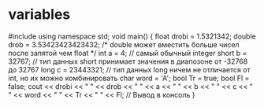 # variables

#include <iostream>
using namespace std;
void main()
{
	float drobi = 1.5321342;
	double drob = 3.53423423423432; /* double может вместить больше чисел после
									запятой чем float */
	int a = 4; // самый обычный integer
	short b = 32767; // тип данных short принимает значения в диапозоне от -32768 до 32767
	long c = 23443321; // тип данных long ничем не отличается от int, но их можно комбинировать
	char word = 'A';
	bool Tr = true;
	bool Fl = false;
	cout << drobi << " " << drob << " " << a << " " << b << " " << c << " " << word << " " << Tr << " " << Fl; // Вывод в консоль
}

